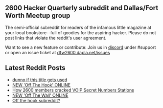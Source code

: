 ## 2600 Hacker Quarterly subreddit and Dallas/Fort Worth Meetup group
The semi-official subreddit for readers of the infamous little magazine at your local bookstore--full of goodies for the aspiring hacker. Please do not post links that violate the reddit's user agreement.

Want to see a new feature or contribute: 
Join us in [discord](https://dfw2600.dapla.net/chat) under #support or open an issue ticket at [dfw2600.dapla.net/issues](https://dfw2600.dapla.net/issues)

## Latest Reddit Posts
<!-- BLOG-POST-LIST:START -->
- [dunno if this title gets used](https://2600.com/node/38483)
- [NEW 'Off The Hook' ONLINE](https://2600.com/hook/02-10-2024)
- [How 2600 members cracked VOIP Secret Numbers Stations](https://www.reddit.com/r/2600/comments/1futmqy/how_2600_members_cracked_voip_secret_numbers/)
- [NEW 'Off The Wall' ONLINE](https://2600.com/wall/01-10-2024)
- [Off the hook subreddit?](https://www.reddit.com/r/2600/comments/1fu27x2/off_the_hook_subreddit/)
<!-- BLOG-POST-LIST:END -->
